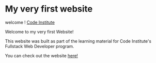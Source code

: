 # My very first website

welcome ! [Code Institute](https://codeinstitute.net)

Welcome to my very first Website!

This website was built as part of the learning material for Code Institute's Fullstack Web Developer program.

You can check out the website [here!](https://rockypraxe.github.io/full-template/)